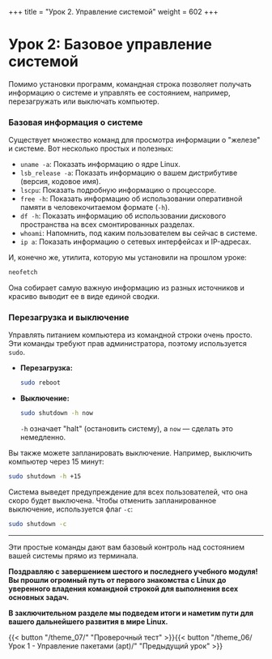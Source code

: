 +++
title = "Урок 2. Управление системой"
weight = 602
+++
# Урок 2: Базовое управление системой

Помимо установки программ, командная строка позволяет получать информацию о системе и управлять ее состоянием, например, перезагружать или выключать компьютер.

### Базовая информация о системе

Существует множество команд для просмотра информации о "железе" и системе. Вот несколько простых и полезных:

*   `uname -a`: Показать информацию о ядре Linux.
*   `lsb_release -a`: Показать информацию о вашем дистрибутиве (версия, кодовое имя).
*   `lscpu`: Показать подробную информацию о процессоре.
*   `free -h`: Показать информацию об использовании оперативной памяти в человекочитаемом формате (`-h`).
*   `df -h`: Показать информацию об использовании дискового пространства на всех смонтированных разделах.
*   `whoami`: Напомнить, под каким пользователем вы сейчас в системе.
*   `ip a`: Показать информацию о сетевых интерфейсах и IP-адресах.

И, конечно же, утилита, которую мы установили на прошлом уроке:
```bash
neofetch
```
Она собирает самую важную информацию из разных источников и красиво выводит ее в виде единой сводки.

### Перезагрузка и выключение

Управлять питанием компьютера из командной строки очень просто. Эти команды требуют прав администратора, поэтому используется `sudo`.

*   **Перезагрузка:**
    ```bash
    sudo reboot
    ```
*   **Выключение:**
    ```bash
    sudo shutdown -h now
    ```
    `-h` означает "halt" (остановить систему), а `now` — сделать это немедленно.

Вы также можете запланировать выключение. Например, выключить компьютер через 15 минут:
```bash
sudo shutdown -h +15
```
Система выведет предупреждение для всех пользователей, что она скоро будет выключена. Чтобы отменить запланированное выключение, используется флаг `-c`:
```bash
sudo shutdown -c
```

---
Эти простые команды дают вам базовый контроль над состоянием вашей системы прямо из терминала.

**Поздравляю с завершением шестого и последнего учебного модуля! Вы прошли огромный путь от первого знакомства с Linux до уверенного владения командной строкой для выполнения всех основных задач.**

**В заключительном разделе мы подведем итоги и наметим пути для вашего дальнейшего развития в мире Linux.**

{{< button "/theme_07/" "Проверочный тест" >}}{{< button "/theme_06/Урок 1 - Управление пакетами (apt)/" "Предыдущий урок" >}}
